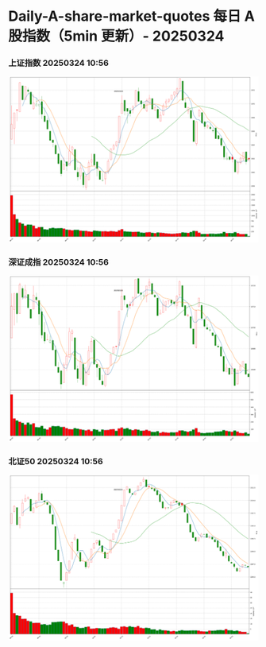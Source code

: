
# Daily-A-share-market-quotes 每日 A 股指数（5min 更新）- 20250324

### 上证指数 20250324 10:56
![](./fig/2025/3/20250324-sh000001.png)

### 深证成指 20250324 10:56
![](./fig/2025/3/20250324-sz399001.png)

### 北证50 20250324 10:56
![](./fig/2025/3/20250324-bj899050.png)
